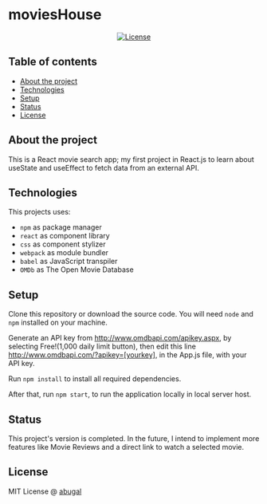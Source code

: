 # moviesHouse

<div align="center">

[![License](https://img.shields.io/badge/license-MIT-blue)](/LICENSE.md)

</div>

## Table of contents

  - [About the project](#about-the-project)
  - [Technologies](#technologies)
  - [Setup](#setup)
  - [Status](#status)
  - [License](#license)

## About the project
This is a React movie search app; my first project in React.js to learn about useState and useEffect to fetch data from an external API.

## Technologies
This projects uses:
* `npm` as package manager
* `react` as component library
* `css` as component stylizer
* `webpack` as module bundler
* `babel` as JavaScript transpiler
* `OMDb` as The Open Movie Database

## Setup

Clone this repository or download the source code. You will need `node` and `npm` installed on your machine.

Generate an API key from http://www.omdbapi.com/apikey.aspx, by selecting Free!(1,000 daily limit button), then edit this line http://www.omdbapi.com/?apikey=[yourkey], in the App.js file, with your API key.

Run `npm install` to install all required dependencies. 

After that, run `npm start`, to run the application locally in local server host.

## Status

This project's version is completed. In the future, I intend to implement more features like Movie Reviews and a direct link to watch a selected movie. 

## License
MIT License @ [abugal](https://github.com/abugal/moviesHouse)